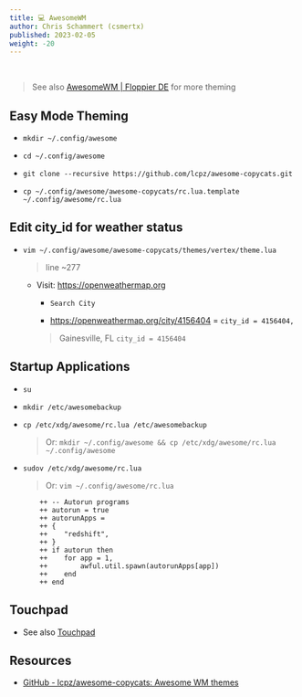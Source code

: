 ```yaml
---
title: 💻 AwesomeWM
author: Chris Schammert (csmertx)
published: 2023-02-05
weight: -20
---
```


<br />

> See also [AwesomeWM | Floppier DE](/Linux/WM/awesome_floppier) for more theming

## Easy Mode Theming

- ```mkdir ~/.config/awesome```

- ```cd ~/.config/awesome```

- ```git clone --recursive https://github.com/lcpz/awesome-copycats.git```

- ```cp ~/.config/awesome/awesome-copycats/rc.lua.template ~/.config/awesome/rc.lua```

## Edit city_id for weather status

- ```vim ~/.config/awesome/awesome-copycats/themes/vertex/theme.lua```

    > line ~277

    - Visit: https://openweathermap.org

        - ```Search City```

        - https://openweathermap.org/city/4156404 = ```city_id = 4156404,```

        > Gainesville, FL ```city_id = 4156404```

## Startup Applications

- ```su```

- ```mkdir /etc/awesomebackup```

- ```cp /etc/xdg/awesome/rc.lua /etc/awesomebackup```

    > Or: ```mkdir ~/.config/awesome && cp /etc/xdg/awesome/rc.lua ~/.config/awesome```

- ```sudov /etc/xdg/awesome/rc.lua```

    > Or: ```vim ~/.config/awesome/rc.lua```

    ```
        ++ -- Autorun programs
        ++ autorun = true
        ++ autorunApps =
        ++ {
        ++    "redshift",
        ++ }
        ++ if autorun then
        ++    for app = 1,
        ++        awful.util.spawn(autorunApps[app])
        ++    end
        ++ end
    ```

## Touchpad

- See also [Touchpad](/Linux/Devices/touchpad_config)

## Resources

- [GitHub - lcpz/awesome-copycats: Awesome WM themes](https://github.com/lcpz/awesome-copycats)
